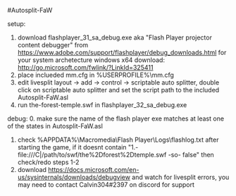 #Autosplit-FaW

setup:

1. download flashplayer_31_sa_debug.exe aka "Flash Player projector content debugger" from https://www.adobe.com/support/flashplayer/debug_downloads.html for your system archetecture
	windows x64 download: http://go.microsoft.com/fwlink/?LinkId=325411
2. place inclueded mm.cfg in %USERPROFILE%\mm.cfg
3. edit livesplit layout -> add -> control -> scriptable auto splitter, double click on scriptable auto splitter and set the script path to the included Autosplit-FaW.asl
4. run the-forest-temple.swf in flashplayer_32_sa_debug.exe

debug:
0. make sure the name of the flash player exe matches at least one of the states in Autosplit-FaW.asl
1. check %APPDATA%\Macromedia\Flash Player\Logs\flashlog.txt after starting the game, 
	if it doesnt contain "1.- file:///C|/path/to/swf/the%2Dforest%2Dtemple.swf -so- false" then check/redo steps 1-2
2. download https://docs.microsoft.com/en-us/sysinternals/downloads/debugview and watch for livesplit errors, you may need to contact Calvin304#2397 on discord for support
